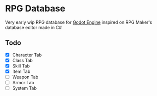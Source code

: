 # RPG Database

Very early wip RPG database for [Godot Engine]("https://godotengine.org") inspired on RPG Maker's database editor made in C#

## Todo
- [x] Character Tab
- [x] Class Tab
- [x] Skill Tab
- [x] Item Tab
- [ ] Weapon Tab
- [ ] Armor Tab
- [ ] System Tab
